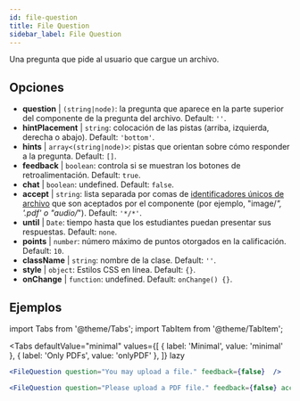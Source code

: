 ```yaml
---
id: file-question 
title: File Question
sidebar_label: File Question
---
```


Una pregunta que pide al usuario que cargue un archivo.

## Opciones

* __question__ | `(string|node)`: la pregunta que aparece en la parte superior del componente de la pregunta del archivo. Default: `''`.
* __hintPlacement__ | `string`: colocación de las pistas (arriba, izquierda, derecha o abajo). Default: `'bottom'`.
* __hints__ | `array<(string|node)>`: pistas que orientan sobre cómo responder a la pregunta. Default: `[]`.
* __feedback__ | `boolean`: controla si se muestran los botones de retroalimentación. Default: `true`.
* __chat__ | `boolean`: undefined. Default: `false`.
* __accept__ | `string`: lista separada por comas de [identificadores únicos de archivo](https://developer.mozilla.org/en-US/docs/Web/HTML/Element/input/file#unique_file_type_specifiers) que son aceptados por el componente (por ejemplo, "image/*", '.pdf' o "audio/*"). Default: `'*/*'`.
* __until__ | `Date`: tiempo hasta que los estudiantes puedan presentar sus respuestas. Default: `none`.
* __points__ | `number`: número máximo de puntos otorgados en la calificación. Default: `10`.
* __className__ | `string`: nombre de la clase. Default: `''`.
* __style__ | `object`: Estilos CSS en línea. Default: `{}`.
* __onChange__ | `function`: undefined. Default: `onChange() {}`.


## Ejemplos

import Tabs from '@theme/Tabs';
import TabItem from '@theme/TabItem';

<Tabs
    defaultValue="minimal"
    values={[
        { label: 'Minimal', value: 'minimal' },
        { label: 'Only PDFs', value: 'onlyPDF' },
    ]}
    lazy
>

<TabItem value="minimal">

```jsx live
<FileQuestion question="You may upload a file." feedback={false}  />
```
</TabItem>

<TabItem value="onlyPDF">

```jsx live
<FileQuestion question="Please upload a PDF file." feedback={false} accept=".pdf" />
```

</TabItem>

</Tabs>
